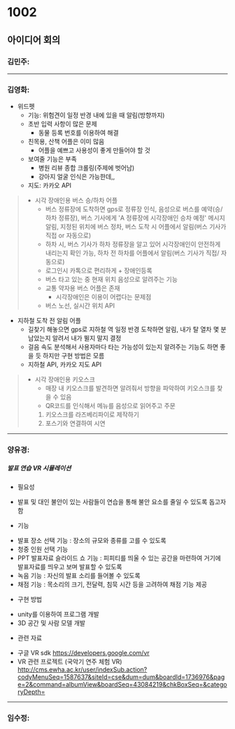 # 1002 
## 아이디어 회의

### 김민주: 
---
### 김영화: 
- 위드펫
  - 기능: 위험견이 일정 반경 내에 있을 때 알림(방향까지)
  - 초반 입력 사항이 많은 문제
    - 동물 등록 번호를 이용하여 해결
  - 친목용, 산책 어플은 이미 많음
    - 어플을 예쁘고 사용성이 좋게 만들어야 할 것
  - 보여줄 기능은 부족
    - 병원 리뷰 종합 크롤링(주제에 벗어남)
    - 강아지 얼굴 인식은 가능한데,,
  - 지도: 카카오 API
> - 시각 장애인용 버스 승/하차 어플
>    - 버스 정류장에 도착하면 gps로 정류장 인식, 음성으로 버스를 예약(승/하차 정류장), 버스 기사에게 'A 정류장에 시각장애인 승차 예정' 메시지 알림, 지정된 위치에 버스 정차, 버스 도착 시 어플에서 알림(버스 기사가 직접 or 자동으로)
>    - 하차 시, 버스 기사가 하차 정류장을 알고 있어 시각장애인이 안전하게 내리는지 확인 가능, 하차 전 하차를 어플에서 알림(버스 기사가 직접/ 자동으로)
>    - 로그인시 카톡으로 편리하게 + 장애인등록
>    - 버스 타고 있는 중 현재 위치 음성으로 알려주는 기능
>    - 교통 약자용 버스 어플은 존재
>       - 시각장애인은 이용이 어렵다는 문제점
>    - 버스 노선, 실시간 위치 API
- 지하철 도착 전 알림 어플
  - 길찾기 해놓으면 gps로 지하철 역 일정 반경 도착하면 알림, 내가 탈 열차 몇 분 남았는지 알려서 내가 뛸지 말지 결정
  - 걸음 속도 분석해서 사용자마다 타는 가능성이 있는지 알려주는 기능도 하면 좋을 듯 하지만 구현 방법은 모름
  - 지하철 API, 카카오 지도 API
> - 시각 장애인용 키오스크
>   - 매장 내 키오스크를 발견하면 알려줘서 방향을 파악하여 키오스크를 찾을 수 있음
>   - QR코드를 인식해서 메뉴를 음성으로 읽어주고 주문
>   1. 키오스크를 라즈베리파이로 제작하기
>   2. 포스기와 연결하여 시연

---
### 양유경: 
##### 발표 연습 VR 시뮬레이션
* 필요성
- 발표 및 대인 불안이 있는 사람들이 연습을 통해 불안 요소를 줄일 수 있도록 돕고자 함

* 기능
- 발표 장소 선택 기능 : 장소의 규모와 종류를 고를 수 있도록
- 청중 인원 선택 기능 
- PPT 발표자료 슬라이드 쇼 기능 : 피피티를 띄울 수 있는 공간을 마련하여 거기에 발표자료를 띄우고 보며 발표할 수 있도록
- 녹음 기능 : 자신의 발표 소리를 들어볼 수 있도록
- 채점 기능 : 목소리의 크기, 전달력, 침묵 시간 등을 고려하여 채점 기능 제공

* 구현 방법
- unity를 이용하여 프로그램 개발
- 3D 공간 및 사람 모델 개발

* 관련 자료
- 구글 VR sdk
https://developers.google.com/vr
- VR 관련 프로젝트 (국악기 연주 체험 VR)
http://cms.ewha.ac.kr/user/indexSub.action?codyMenuSeq=1587637&siteId=cse&dum=dum&boardId=1736976&page=2&command=albumView&boardSeq=43084219&chkBoxSeq=&categoryDepth=

---
### 임수정: 
